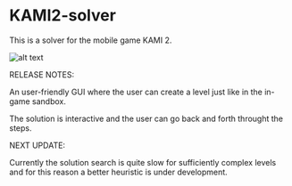 # KAMI2-solver

This is a solver for the mobile game KAMI 2.

![alt text](https://static1.squarespace.com/static/57b5d1f0d482e93404415213/t/58dba1dd59cc68c3b09ec296/1490788839850/?format=1500w)


RELEASE NOTES:

An user-friendly GUI where the user can create a level just like in the in-game sandbox.

The solution is interactive and the user can go back and forth throught the steps.


NEXT UPDATE:

Currently the solution search is quite slow for sufficiently complex levels and for this reason a better heuristic is under development.

